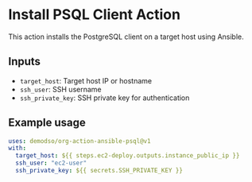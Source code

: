 # Install PSQL Client Action

This action installs the PostgreSQL client on a target host using Ansible.

## Inputs

- `target_host`: Target host IP or hostname
- `ssh_user`: SSH username
- `ssh_private_key`: SSH private key for authentication

## Example usage

```yaml
uses: demodso/org-action-ansible-psql@v1
with:
  target_host: ${{ steps.ec2-deploy.outputs.instance_public_ip }}
  ssh_user: "ec2-user"
  ssh_private_key: ${{ secrets.SSH_PRIVATE_KEY }}
```
